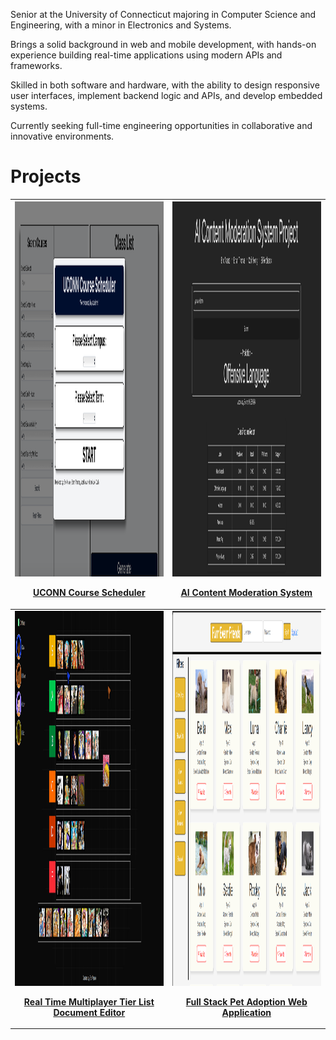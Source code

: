 Senior at the University of Connecticut majoring in Computer Science and Engineering, with a minor in Electronics and Systems.

Brings a solid background in web and mobile development, with hands-on experience building real-time applications using modern APIs and frameworks.

Skilled in both software and hardware, with the ability to design responsive user interfaces, implement backend logic and APIs, and develop embedded systems.

Currently seeking full-time engineering opportunities in collaborative and innovative environments.


<h1>Projects</h1>


| <div align="center"><img src="images/UCONN-course-scheduler.png" width="600" height="600"><br/><p><a href="https://github.com/EricAsante3/UCONN-course-scheduler.git"><b>UCONN Course Scheduler</b></a></p></div> | <div align="center"><img src="images/ AI-Content-Moderation-System.jpg" width="600" height="600"><br/><p><a href="https://github.com/EricAsante3/AI-Content-Moderation-System.git"><b>AI Content Moderation System</b></a></p></div> |
| ------------------------------------------------------------------------------------------------ | -------------------------------------------------------------------------------------------- |
| <div align="center"><img src="images/Real-Time Multiplayer-Tier-List-Document-Editor.jpg" width="600" height="600"><br/><p><a href="https://github.com/EricAsante3/Real-Time-TierMaker.git"><b>Real Time Multiplayer Tier List Document Editor</b></a></p></div> | <div align="center"><img src="images/Full-Stack-Pet-Adoption-Web-Application.png" width="600" height="600"><br/><p><a href="https://github.com/EricAsante3/Full-Stack-Pet-Adoption-Web-Application-Project.git"><b>Full Stack Pet Adoption Web Application</b></a></p></div> |
